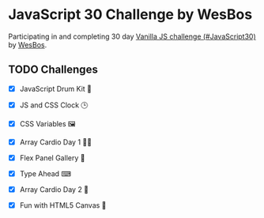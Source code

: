 # JavaScript 30 Challenge by WesBos

Participating in and completing 30 day [Vanilla JS challenge (#JavaScript30)](https://javascript30.com/)  by [WesBos](https://wesbos.com/).

## TODO Challenges 
* [x] JavaScript Drum Kit 🥁
* [x] JS and CSS Clock 🕒
* [x] CSS Variables 🖼
* [x] Array Cardio Day 1 🕺🏻
* [x] Flex Panel Gallery 💪
* [x] Type Ahead ⌨
* [x] Array Cardio Day 2 💃
* [x] Fun with HTML5 Canvas  🌈 
 
